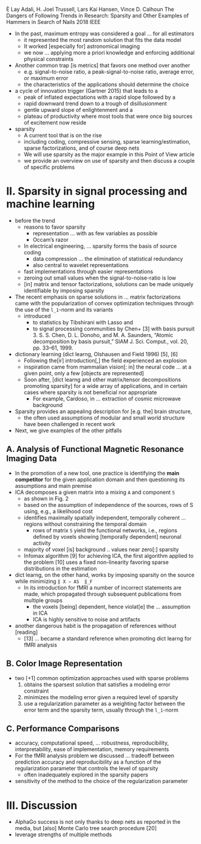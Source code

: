 È Lay Adali, H. Joel Trussell, Lars Kai Hansen, Vince D. Calhoun
The Dangers of Following Trends in Research:
  Sparsity and Other Examples of Hammers in Search of Nails
2018 IEEE

* In the past, maximum entropy was considered a goal ... for all estimators
  * it represented the most random solution that fits the data model
  * It worked [especially for] astronomical imaging
  * we now ... applying more a priori knowledge and enforcing additional
    physical constraints
* Another common trap [is metrics] that favors one method over another
  * e.g. signal-to-noise ratio, a peak-signal-to-noise ratio, average error, or
    maximum error
  * the characteristics of the applications should determine the choice
* a cycle of innovation trigger (Gartner 2015) that leads to a
  * peak of inflated expectations with a rapid slope followed by a
  * rapid downward trend down to a trough of disillusionment
  * gentle upward slope of enlightenment and a
  * plateau of productivity
    where most tools that were once big sources of excitement now reside
* sparsity
  * A current tool that is on the rise
  * including coding, compressive sensing, sparse learning/estimation,
    sparse factorizations, and of course deep nets
  * We will use sparsity as the major example in this Point of View article
  * we provide an overview on use of sparsity and then discuss
    a couple of specific problems

# II. Sparsity in signal processing and machine learning

* before the trend
	* reasons to favor sparsity
		* representation ... with as few variables as possible
		* Occam’s razor
	* In electrical engineering, ... sparsity forms the basis of source coding
		* data compression ... the elimination of statistical redundancy
		* also central to wavelet representations
	* fast implementations through easier representations
	* zeroing out small values when the signal-to-noise-ratio is low
	* [in] matrix and tensor factorizations, solutions can be made uniquely
		identifiable by imposing sparsity
* The recent emphasis on sparse solutions in ... matrix factorizations
  came with the popularization of convex optimization techniques
  through the use of the `l_1`-norm and its variants
  * introduced
    * to statistics by Tibshirani with Lasso and
    * to signal processing communities by Chen+ [3] with basis pursuit
      3.   S. S. Chen, D. L. Donoho, and M. A. Saunders,
        “Atomic decomposition by basis pursuit,”
        SIAM J. Sci. Comput., vol. 20, pp. 33–61, 1999.
* dictionary learning (dict learng, Olshausen and Field 1996) [5], [6]
  * Following the[ir] introduction[,] the field experienced an explosion
  * inspiration came from mammalian vision[: in] the neural code ... at a
    given point, only a few [objects are represented]
  * Soon after, [dict learng and other matrix/tensor decompositions promoting sparsity]
    for a wide array of applications,
    and in certain cases where sparsity is not beneficial nor appropriate
    * For example, Cardoso, in ... extraction of cosmic microwave background
* Sparsity provides an appealing description for [e.g. the] brain structure,
  * the often used assumptions of modular and small world structure have been
    challenged in recent work
* Next, we give examples of the other pitfalls

## A. Analysis of Functional Magnetic Resonance Imaging Data

* In the promotion of a new tool, one practice is
  identifying the **main competitor** for the given application domain and then
  questioning its assumptions and main premise
* ICA decomposes a given matrix into a mixing `A` and component `S`
	* as shown in Fig. 2
	* based on the assumption of independence of the sources, rows of S
		using, e.g., a likelihood cost
  * identifies maximally spatially independent, temporally coherent ... regions
    without constraining the temporal domain
	* rows of matrix `S` yield the functional networks, i.e.,
    regions defined by voxels showing [temporally dependent] neuronal activity
  * majority of voxel [is] background .. values near zero[:] sparsity
  * Infomax algorithm [9] for achieving ICA,
    the first algorithm applied to the problem [10]
    uses a fixed non-linearity favoring sparse distributions in the estimation
* dict learng, on the other hand, works by imposing sparsity on the source while
  minimizing `‖ X − AS  ‖_F`
  * In its introduction for fMRI a number of incorrect statements are made,
    which propagated through subsequent publications from multiple groups
    * the voxels [being] dependent, hence violat[e] the ...  assumption in ICA
    * ICA is highly sensitive to noise and artifacts
* another dangerous habit is the propagation of references without [reading]
  * [13] ... became a standard reference when promoting dict learng for fMRI analysis

## B. Color Image Representation

* two [+1] common optimization approaches used with sparse problems
  1. obtains the sparsest solution that satisfies a modeling error constraint
  2. minimizes the modeling error given a required level of sparsity
  3. use a regularization parameter as a weighting factor between the error
     term and the sparsity term, usually through the `l_1`-norm

## C. Performance Comparisons

*	accuracy, computational speed, ... robustness, reproducibility,
  interpretability, ease of implementation, memory requirements
* For the fMRI analysis problem we discussed
  ... tradeoff between prediction accuracy and reproducibility as a function of
  the regularization parameter that controls the level of sparsity
  * often inadequately explored in the sparsity papers
* sensitivity of the method to the choice of the regularization parameter

# III. Discussion

* AlphaGo success is not only thanks to deep nets as reported in the media, but
  [also] Monte Carlo tree search procedure [20]
* leverage strengths of multiple methods
